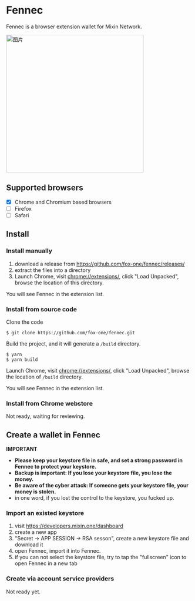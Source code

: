 # Fennec

Fennec is a browser extension wallet for Mixin Network.

<img width="374" alt="图片" src="https://user-images.githubusercontent.com/67439/114180680-7b160580-997b-11eb-9639-91eb0cf79611.png">


## Supported browsers

- [x] Chrome and Chromium based browsers
- [ ] Firefox
- [ ] Safari

## Install

### Install manually

1. download a release from https://github.com/fox-one/fennec/releases/
2. extract the files into a directory
3. Launch Chrome, visit [chrome://extensions/](chrome://extensions/), click "Load Unpacked", browse the location of this directory.

You will see Fennec in the extension list.

### Install from source code

Clone the code

```
$ git clone https://github.com/fox-one/fennec.git
```

Build the project, and it will generate a `/build` directory.

```
$ yarn
$ yarn build
```

Launch Chrome, visit [chrome://extensions/](chrome://extensions/), click "Load Unpacked", browse the location of `/build` directory.

You will see Fennec in the extension list.

### Install from Chrome webstore

Not ready, waiting for reviewing.

## Create a wallet in Fennec

**IMPORTANT**

- **Please keep your keystore file in safe, and set a strong password in Fennec to protect your keystore.**
- **Backup is important: If you lose your keystore file, you lose the money.**
- **Be aware of the cyber attack: If someone gets your keystore file, your money is stolen.**
- in one word, if you lost the control to the keystore, you fucked up.

### Import an existed keystore

1. visit https://developers.mixin.one/dashboard
2. create a new app
3. "Secret -> APP SESSION -> RSA sesson", create a new keystore file and download it
4. open Fennec, import it into Fennec.
5. if you can not select the keystore file, try to tap the "fullscreen" icon to open Fennec in a new tab

### Create via account service providers

Not ready yet.




